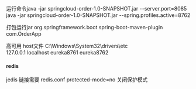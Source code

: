 运行命令java -jar springcloud-order-1.0-SNAPSHOT.jar --server.port=8085
 java -jar springcloud-order-1.0-SNAPSHOT.jar --spring.profiles.active=8762


打包运行jar 
 <plugin>
                <groupId>org.springframework.boot</groupId>
               <artifactId>spring-boot-maven-plugin</artifactId>
                <configuration>
                    <mainClass>com.OrderApp</mainClass>
                </configuration>
            </plugin>
            
高可用
host文件
C:\Windows\System32\drivers\etc  
127.0.0.1       localhost eureka8761 eureka8762       

#### redis     
jedis 链接需要 redis.conf protected-mode=no  关闭保护模式